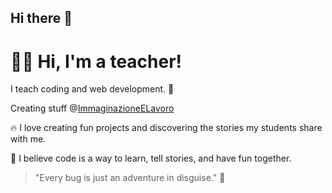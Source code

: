 ## Hi there 👋

# 👨‍🏫 Hi, I'm a teacher!

I teach coding and web development. 🧱

Creating stuff @[ImmaginazioneELavoro](https://immaginazioneelavoro.it/)

🔥 I love creating fun projects and discovering the stories my students share with me. 

🚀 I believe code is a way to learn, tell stories, and have fun together.

> "Every bug is just an adventure in disguise." 🐞
<!--
**federicoImmeLav/federicoImmeLav** is a ✨ _special_ ✨ repository because its `README.md` (this file) appears on your GitHub profile.

Here are some ideas to get you started:

- 🔭 I’m currently working on ...
- 🌱 I’m currently learning ...
- 👯 I’m looking to collaborate on ...
- 🤔 I’m looking for help with ...
- 💬 Ask me about ...
- 📫 How to reach me: ...
- 😄 Pronouns: ...
- ⚡ Fun fact: ...
-->
